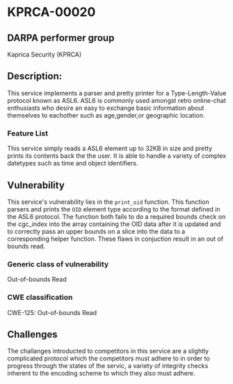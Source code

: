 # KPRCA-00020

## DARPA performer group
Kaprica Security (KPRCA)

## Description:

This service implements a parser and pretty printer for a Type-Length-Value
protocol known as ASL6. ASL6 is commonly used amongst retro online-chat
enthusiasts who desire an easy to exchange basic information about themselves
to eachother such as age,gender,or geographic location.

### Feature List

This service simply reads a ASL6 element up to 32KB in size and pretty prints
its contents back the the user. It is able to handle a variety of complex
datetypes such as time and object identifiers.

## Vulnerability

This service's vulnerability lies in the `print_oid` function. This function
parsers and prints the `OID` element type according to the format defined in
the ASL6 protocol. The function both fails to do a required bounds check on the
cgc_index into the array containing the OID data after it is updated and to correctly
pass an upper bounds on a slice into the data to a corresponding helper function.
These flaws in conjuction result in an out of bounds read.

### Generic class of vulnerability
Out-of-bounds Read

### CWE classification
CWE-125: Out-of-bounds Read

## Challenges

The challanges introducted to competitors in this service are a slightly
complicated protocol which the competitors must adhere to in order to progress
through the states of the servic, a variety of integrity checks inherent to the
encoding scheme to which they also must adhere.
